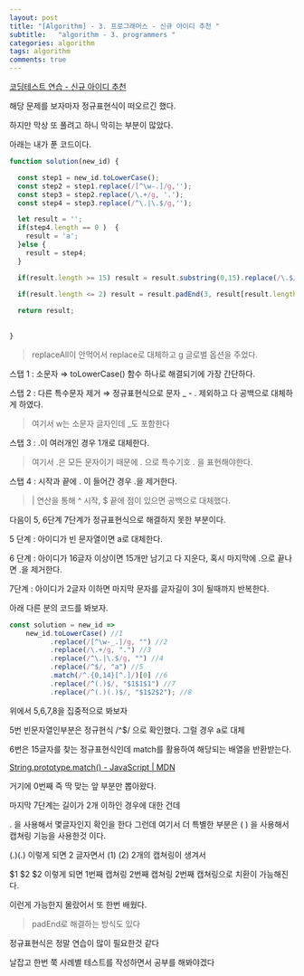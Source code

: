 ```yaml
---
layout: post
title: "[Algorithm] - 3. 프로그래머스 - 신규 아이디 추천 "
subtitle:   "algorithm - 3. programmers "
categories: algorithm
tags: algorithm
comments: true
---
```



[코딩테스트 연습 - 신규 아이디 추천](https://school.programmers.co.kr/learn/courses/30/lessons/72410)

해당 문제를 보자마자 정규표현식이 떠오르긴 했다.

하지만 막상 또 풀려고 하니 막히는 부분이 많았다.

아래는 내가 푼 코드이다.

```jsx
function solution(new_id) {

  const step1 = new_id.toLowerCase();
  const step2 = step1.replace(/[^\w-.]/g,'');
  const step3 = step2.replace(/\.+/g, '.');
  const step4 = step3.replace(/^\.|\.$/g,'');

  let result = '';
  if(step4.length == 0 )  {
    result = 'a';
  }else {
    result = step4;
  }

  if(result.length >= 15) result = result.substring(0,15).replace(/\.$/g, '');

  if(result.length <= 2) result = result.padEnd(3, result[result.length - 1]);
  
  return result;
    
   
}
```

> replaceAll이 안먹어서 replace로 대체하고 g 글로벌 옵션을 주었다.
> 

스탭 1 : 소문자 ⇒ toLowerCase() 함수 하나로 해결되기에 가장 간단하다.

스탭 2 : 다른 특수문자 제거 ⇒ 정규표현식으로 문자 _ - . 제외하고 다 공백으로 대체하게 하였다.

> 여기서 w는 소문자 글자인데 _도 포함한다
> 

스탭 3 : .이 여러개인 경우 1개로 대체한다.

> 여기서 .은 모든 문자이기 때문에 \. 으로 특수기호 . 을 표현해야한다.
> 

스탭 4 : 시작과 끝에 . 이 들어간 경우 .을 제거한다.

> | 연산을 통해 ^ 시작, $ 끝에 점이 있으면 공백으로 대체했다.
> 

다음이 5, 6단계 7단계가 정규표현식으로 해결하지 못한 부분이다.

5 단계 : 아이디가 빈 문자열이면 a로 대체한다.

6 단계 : 아이디가 16글자 이상이면 15개만 남기고 다 지운다, 혹시 마지막에 .으로 끝나면 .을 제거한다.

7단계 : 아이디가 2글자 이하면 마지막 문자를 글자길이 3이 될때까지 반복한다.

아래 다른 분의 코드를 봐보자.

```jsx
const solution = new_id =>
    new_id.toLowerCase() //1
          .replace(/[^\w-_.]/g, "") //2 
          .replace(/\.+/g, ".") //3
          .replace(/^\.|\.$/g, "") //4
          .replace(/^$/, "a") //5
          .match(/^.{0,14}[^.]/)[0] //6
          .replace(/^(.)$/, "$1$1$1") //7
          .replace(/^(.)(.)$/, "$1$2$2"); //8
```

위에서 5,6,7,8을 집중적으로 봐보자

5번 빈문자열인부분은 정규현식 /^$/ 으로 확인했다. 그럴 경우 a로 대체

6번은 15글자를 찾는 정규표현식인데 match를 활용하여 해당되는 배열을 반환받는다.

[String.prototype.match() - JavaScript | MDN](https://developer.mozilla.org/ko/docs/Web/JavaScript/Reference/Global_Objects/String/match)

거기에 0번째 즉 딱 맞는 앞 부분만 뽑아왔다. 

마지막 7단계는 길이가 2개 이하인 경우에 대한 건데

. 을 사용해서 몇글자인지 확인을 한다 그런데 여기서 더 특별한 부분은 ( ) 을 사용해서 캡쳐링 기능을 사용한것 이다.

(.)(.) 이렇게 되면 2 글자면서 (1) (2) 2개의 캡쳐링이 생겨서

$1 $2 $2 이렇게 되면 1번째 캡쳐링 2번째 캡쳐링 2번째 캡쳐링으로 치환이 가능해진다.

이런게 가능한지 몰랐어서 또 한번 배웠다.

> padEnd로 해결하는 방식도 있다
> 

정규표현식은 정말 연습이 많이 필요한것 같다

날잡고 한번 쭉 사례별 테스트를 작성하면서 공부를 해봐야겠다